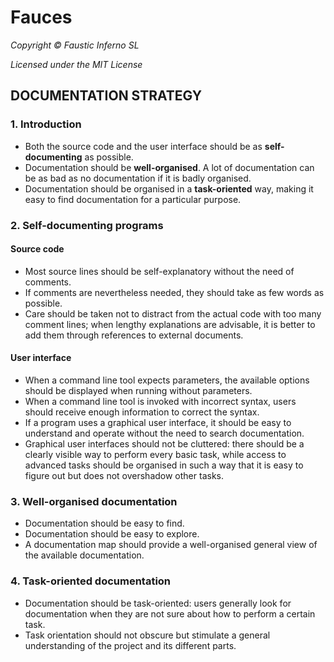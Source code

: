 # Fauces

*Copyright © Faustic Inferno SL*

*Licensed under the MIT License*

## DOCUMENTATION STRATEGY

### 1. Introduction

* Both the source code and the user interface should be as **self-documenting** 
as possible.
* Documentation should be **well-organised**. A lot of documentation can be as
bad as no documentation if it is badly organised.
* Documentation should be organised in a **task-oriented** way, making it easy
to find documentation for a particular purpose.

### 2. Self-documenting programs

#### Source code

* Most source lines should be self-explanatory without the need of comments.
* If comments are nevertheless needed, they should take as few words as
possible.
* Care should be taken not to distract from the actual code with too many
comment lines; when lengthy explanations are advisable, it is better to add them
through references to external documents. 

#### User interface

* When a command line tool expects parameters, the available options should be
displayed when running without parameters.
* When a command line tool is invoked with incorrect syntax, users should
receive enough information to correct the syntax.
* If a program uses a graphical user interface, it should be easy to understand
and operate without the need to search documentation.
* Graphical user interfaces should not be cluttered: there should be a clearly
visible way to perform every basic task, while access to advanced tasks should
be organised in such a way that it is easy to figure out but does not overshadow
other tasks.

### 3. Well-organised documentation

* Documentation should be easy to find.
* Documentation should be easy to explore.
* A documentation map should provide a well-organised general view of the
available documentation.

### 4. Task-oriented documentation

* Documentation should be task-oriented: users generally look for documentation
when they are not sure about how to perform a certain task.
* Task orientation should not obscure but stimulate a general understanding of
the project and its different parts.
